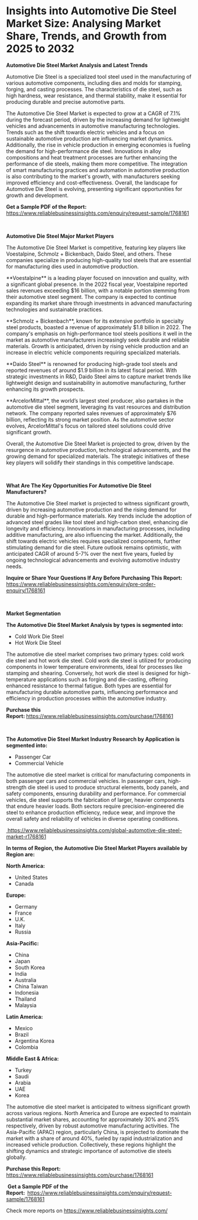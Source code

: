 <p><h1>Insights into Automotive Die Steel Market Size: Analysing Market Share, Trends, and Growth from 2025 to 2032</h1></p><p><strong>Automotive Die Steel Market Analysis and Latest Trends</strong></p>
<p><p>Automotive Die Steel is a specialized tool steel used in the manufacturing of various automotive components, including dies and molds for stamping, forging, and casting processes. The characteristics of die steel, such as high hardness, wear resistance, and thermal stability, make it essential for producing durable and precise automotive parts. </p><p>The Automotive Die Steel Market is expected to grow at a CAGR of 7.1% during the forecast period, driven by the increasing demand for lightweight vehicles and advancements in automotive manufacturing technologies. Trends such as the shift towards electric vehicles and a focus on sustainable automotive production are influencing market dynamics. Additionally, the rise in vehicle production in emerging economies is fueling the demand for high-performance die steel. Innovations in alloy compositions and heat treatment processes are further enhancing the performance of die steels, making them more competitive. The integration of smart manufacturing practices and automation in automotive production is also contributing to the market's growth, with manufacturers seeking improved efficiency and cost-effectiveness. Overall, the landscape for Automotive Die Steel is evolving, presenting significant opportunities for growth and development.</p></p>
<p><strong>Get a Sample PDF of the Report:&nbsp;</strong> <a href="https://www.reliablebusinessinsights.com/enquiry/request-sample/1768161?utm_campaign=1674&utm_medium=2&utm_source=Github&utm_content=ia&utm_term=02022025&utm_id=automotive-die-steel">https://www.reliablebusinessinsights.com/enquiry/request-sample/1768161</a></p>
<p>&nbsp;</p>
<p><strong>Automotive Die Steel Major Market Players</strong></p>
<p><p>The Automotive Die Steel Market is competitive, featuring key players like Voestalpine, Schmolz + Bickenbach, Daido Steel, and others. These companies specialize in producing high-quality tool steels that are essential for manufacturing dies used in automotive production.</p><p>**Voestalpine** is a leading player focused on innovation and quality, with a significant global presence. In the 2022 fiscal year, Voestalpine reported sales revenues exceeding $16 billion, with a notable portion stemming from their automotive steel segment. The company is expected to continue expanding its market share through investments in advanced manufacturing technologies and sustainable practices.</p><p>**Schmolz + Bickenbach**, known for its extensive portfolio in specialty steel products, boasted a revenue of approximately $1.8 billion in 2022. The company's emphasis on high-performance tool steels positions it well in the market as automotive manufacturers increasingly seek durable and reliable materials. Growth is anticipated, driven by rising vehicle production and an increase in electric vehicle components requiring specialized materials.</p><p>**Daido Steel** is renowned for producing high-grade tool steels and reported revenues of around $1.9 billion in its latest fiscal period. With strategic investments in R&D, Daido Steel aims to capture market trends like lightweight design and sustainability in automotive manufacturing, further enhancing its growth prospects.</p><p>**ArcelorMittal**, the world’s largest steel producer, also partakes in the automotive die steel segment, leveraging its vast resources and distribution network. The company reported sales revenues of approximately $76 billion, reflecting its strong market position. As the automotive sector evolves, ArcelorMittal's focus on tailored steel solutions could drive significant growth.</p><p>Overall, the Automotive Die Steel Market is projected to grow, driven by the resurgence in automotive production, technological advancements, and the growing demand for specialized materials. The strategic initiatives of these key players will solidify their standings in this competitive landscape.</p></p>
<p>&nbsp;</p>
<p><strong>What Are The Key Opportunities For Automotive Die Steel Manufacturers?</strong></p>
<p><p>The Automotive Die Steel market is projected to witness significant growth, driven by increasing automotive production and the rising demand for durable and high-performance materials. Key trends include the adoption of advanced steel grades like tool steel and high-carbon steel, enhancing die longevity and efficiency. Innovations in manufacturing processes, including additive manufacturing, are also influencing the market. Additionally, the shift towards electric vehicles requires specialized components, further stimulating demand for die steel. Future outlook remains optimistic, with anticipated CAGR of around 5-7% over the next five years, fueled by ongoing technological advancements and evolving automotive industry needs.</p></p>
<p><strong>Inquire or Share Your Questions If Any Before Purchasing This Report:</strong> <a href="https://www.reliablebusinessinsights.com/enquiry/pre-order-enquiry/1768161?utm_campaign=1674&utm_medium=2&utm_source=Github&utm_content=ia&utm_term=02022025&utm_id=automotive-die-steel">https://www.reliablebusinessinsights.com/enquiry/pre-order-enquiry/1768161</a></p>
<p>&nbsp;</p>
<p><strong>Market Segmentation</strong></p>
<p><strong>The Automotive Die Steel Market Analysis by types is segmented into:</strong></p>
<p><ul><li>Cold Work Die Steel</li><li>Hot Work Die Steel</li></ul></p>
<p><p>The automotive die steel market comprises two primary types: cold work die steel and hot work die steel. Cold work die steel is utilized for producing components in lower temperature environments, ideal for processes like stamping and shearing. Conversely, hot work die steel is designed for high-temperature applications such as forging and die-casting, offering enhanced resistance to thermal fatigue. Both types are essential for manufacturing durable automotive parts, influencing performance and efficiency in production processes within the automotive industry.</p></p>
<p><strong>Purchase this Report:&nbsp;</strong><a href="https://www.reliablebusinessinsights.com/purchase/1768161?utm_campaign=1674&utm_medium=2&utm_source=Github&utm_content=ia&utm_term=02022025&utm_id=automotive-die-steel">https://www.reliablebusinessinsights.com/purchase/1768161</a></p>
<p>&nbsp;</p>
<p><strong>The Automotive Die Steel Market Industry Research by Application is segmented into:</strong></p>
<p><ul><li>Passenger Car</li><li>Commercial Vehicle</li></ul></p>
<p><p>The automotive die steel market is critical for manufacturing components in both passenger cars and commercial vehicles. In passenger cars, high-strength die steel is used to produce structural elements, body panels, and safety components, ensuring durability and performance. For commercial vehicles, die steel supports the fabrication of larger, heavier components that endure heavier loads. Both sectors require precision-engineered die steel to enhance production efficiency, reduce wear, and improve the overall safety and reliability of vehicles in diverse operating conditions.</p></p>
<p><a href="https://www.reliablebusinessinsights.com/global-automotive-die-steel-market-r1768161?utm_campaign=1674&utm_medium=2&utm_source=Github&utm_content=ia&utm_term=02022025&utm_id=automotive-die-steel">&nbsp;https://www.reliablebusinessinsights.com/global-automotive-die-steel-market-r1768161</a></p>
<p><strong>In terms of Region, the Automotive Die Steel Market Players available by Region are:</strong></p>
<p>
    <p> <strong> North America: </strong>
        <ul>
            <li>United States</li>
            <li>Canada</li>
        </ul>
        </p> 
    <p> <strong> Europe: </strong>
        <ul>
            <li>Germany</li>
            <li>France</li>
            <li>U.K.</li>
            <li>Italy</li>
            <li>Russia</li>
        </ul>
        </p> 
    <p> <strong> Asia-Pacific: </strong>
        <ul>
            <li>China</li>
            <li>Japan</li>
            <li>South Korea</li>
            <li>India</li>
            <li>Australia</li>
            <li>China Taiwan</li>
            <li>Indonesia</li>
            <li>Thailand</li>
            <li>Malaysia</li>
        </ul>
        </p> 
    <p> <strong> Latin America: </strong>
        <ul>
            <li>Mexico</li>
            <li>Brazil</li>
            <li>Argentina Korea</li>
            <li>Colombia</li>
        </ul>
        </p> 
    <p> <strong> Middle East & Africa: </strong>
        <ul>
            <li>Turkey</li>
            <li>Saudi</li>
            <li>Arabia</li>
            <li>UAE</li>
            <li>Korea</li>
        </ul>
    </p>
    </p>
<p><p>The automotive die steel market is anticipated to witness significant growth across various regions. North America and Europe are expected to maintain substantial market shares, accounting for approximately 30% and 25% respectively, driven by robust automotive manufacturing activities. The Asia-Pacific (APAC) region, particularly China, is projected to dominate the market with a share of around 40%, fueled by rapid industrialization and increased vehicle production. Collectively, these regions highlight the shifting dynamics and strategic importance of automotive die steels globally.</p></p>
<p><strong>Purchase this Report: </strong><a href="https://www.reliablebusinessinsights.com/purchase/1768161?utm_campaign=1674&utm_medium=2&utm_source=Github&utm_content=ia&utm_term=02022025&utm_id=automotive-die-steel">https://www.reliablebusinessinsights.com/purchase/1768161</a></p>
<p>&nbsp;<strong>Get a Sample PDF of the Report:&nbsp;&nbsp;</strong><a href="https://www.reliablebusinessinsights.com/enquiry/request-sample/1768161?utm_campaign=1674&utm_medium=2&utm_source=Github&utm_content=ia&utm_term=02022025&utm_id=automotive-die-steel">https://www.reliablebusinessinsights.com/enquiry/request-sample/1768161</a></p>
<p><strong></strong></p>
<p>Check more reports on <a href="https://www.reliablebusinessinsights.com/?utm_campaign=1674&utm_medium=2&utm_source=Github&utm_content=ia&utm_term=02022025&utm_id=automotive-die-steel">https://www.reliablebusinessinsights.com/</a></p>